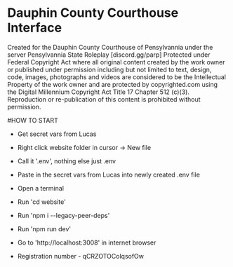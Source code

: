 # Dauphin County Courthouse Interface
Created for the Dauphin County Courthouse of Pensylvannia under the server Pensylvannia State Roleplay [discord.gg/parp]
Protected under Federal Copyright Act where all original content created by the work owner or published under permission including but not limited to text, design, code, images, photographs and videos are considered to be the Intellectual Property of the work owner and are protected by copyrighted.com using the Digital Millennium Copyright Act Title 17 Chapter 512 (c)(3). Reproduction or re-publication of this content is prohibited without permission.

#HOW TO START
- Get secret vars from Lucas
- Right click website folder in cursor -> New file
- Call it '.env', nothing else just .env
- Paste in the secret vars from Lucas into newly created .env file
- Open a terminal
- Run 'cd website'
- Run 'npm i --legacy-peer-deps'
- Run 'npm run dev'
- Go to 'http://localhost:3008' in internet browser 

- Registration number - qCRZOTOColqsofOw

